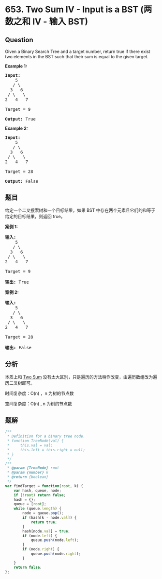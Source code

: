 # 653. Two Sum IV - Input is a BST (两数之和 IV - 输入 BST)

## Question

Given a Binary Search Tree and a target number, return true if there exist two elements in the BST such that their sum is equal to the given target.

**Example 1:**

<pre><b>Input:</b> 
    5
   / \
  3   6
 / \   \
2   4   7

Target = 9

<b>Output:</b> True
</pre>

**Example 2:**

<pre><b>Input:</b> 
    5
   / \
  3   6
 / \   \
2   4   7

Target = 28

<b>Output:</b> False
</pre>

## 题目

给定一个二叉搜索树和一个目标结果，如果 BST 中存在两个元素且它们的和等于给定的目标结果，则返回 true。

**案例 1:**

<pre><strong>输入:</strong> 
    5
   / \
  3   6
 / \   \
2   4   7

Target = 9

<strong>输出:</strong> True
</pre>

**案例 2:**

<pre><strong>输入:</strong> 
    5
   / \
  3   6
 / \   \
2   4   7

Target = 28

<strong>输出:</strong> False
</pre>

## 分析

本质上和 [Two Sum](./001.%20Two%20Sum.md) 没有太大区别，只是遍历的方法稍作改变，由遍历数组改为遍历二叉树即可。

时间复杂度：O(n) ，n 为树的节点数

空间复杂度：O(n) , n 为树的节点数

## 题解

```javascript
/**
 * Definition for a binary tree node.
 * function TreeNode(val) {
 *     this.val = val;
 *     this.left = this.right = null;
 * }
 */
/**
 * @param {TreeNode} root
 * @param {number} k
 * @return {boolean}
 */
var findTarget = function(root, k) {
    var hash, queue, node;
    if (!root) return false;
    hash = {};
    queue = [root];
    while (queue.length) {
        node = queue.pop();
        if (hash[k - node.val]) {
            return true;
        }
        hash[node.val] = true;
        if (node.left) {
            queue.push(node.left);
        }
        if (node.right) {
            queue.push(node.right);
        }
    }
    return false;
};
```

